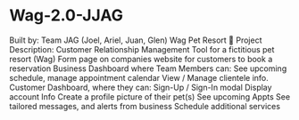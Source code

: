 # Wag-2.0-JJAG
Built by: Team JAG (Joel, Ariel, Juan, Glen) Wag Pet Resort 🐶  Project Description:  Customer Relationship Management Tool for a fictitious pet resort (Wag)  Form page on companies website for customers to book a reservation Business Dashboard where Team Members can: See upcoming schedule, manage appointment calendar View / Manage clientele info. Customer Dashboard, where they can: Sign-Up / Sign-In modal Display account Info Create a profile picture of their pet(s) See upcoming Appts See tailored messages, and alerts from business Schedule additional services
